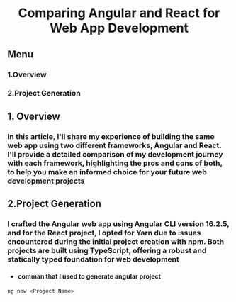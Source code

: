 <h1 align="center">Comparing Angular and React for Web App Development</h1>

## Menu

### 1.Overview

### 2.Project Generation

## 1. Overview

### In this article, I'll share my experience of building the same web app using two different frameworks, Angular and React. I'll provide a detailed comparison of my development journey with each framework, highlighting the pros and cons of both, to help you make an informed choice for your future web development projects

## 2.Project Generation

### I crafted the Angular web app using Angular CLI version 16.2.5, and for the React project, I opted for Yarn due to issues encountered during the initial project creation with npm. Both projects are built using TypeScript, offering a robust and statically typed foundation for web development

- #### comman that I used to generate angular project

```
ng new <Project Name>
```
